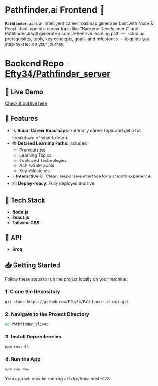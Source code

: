 


# Pathfinder.ai Frontend 🚀

**`Pathfinder.ai`** is an intelligent career roadmap generator built with Node & React. Just type in a career topic like "Backend Development", and Pathfinder.ai will generate a comprehensive learning path — including prerequisites, tools, key concepts, goals, and milestones — to guide you step-by-step on your journey.

# Backend Repo - [Efty34/Pathfinder_server](https://github.com/Efty34/Pathfinder_server)

## 🚀 Live Demo

[Check it out live here](https://pathfinder-client.vercel.app/)


## 🌟 Features

- 🔍 **Smart Career Roadmaps**: Enter any career topic and get a full breakdown of what to learn.
- 📚 **Detailed Learning Paths**: Includes:
  - Prerequisites
  - Learning Topics
  - Tools and Technologies
  - Achievable Goals
  - Key Milestones
- ⚡ **Interactive UI**: Clean, responsive interface for a smooth experience.
- 📦 **Deploy-ready**: Fully deployed and live.




## 🔧 Tech Stack

- **Node.js**
- **React.js**
- **Tailwind CSS**

## 🤖 API

- **Groq**

## 📥 Getting Started

Follow these steps to run the project locally on your machine.

### 1. Clone the Repository

```bash
git clone https://github.com/Efty34/Pathfinder_client.git
```

### 2. Navigate to the Project Directory

```bash
cd Pathfinder_client
```

### 3. Install Dependencies
```bash
npm install
```

### 4. Run the App
```bash
npm run dev
```

Your app will now be running at http://localhost:5173
